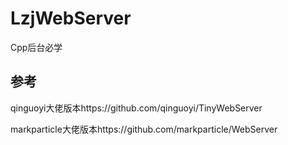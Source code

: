 # LzjWebServer

Cpp后台必学



## 参考

qinguoyi大佬版本https://github.com/qinguoyi/TinyWebServer

markparticle大佬版本https://github.com/markparticle/WebServer
